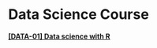  <h1 color="red">Data Science Course</h1>

[**[DATA-01] Data science with R**](https://cinndata.github.io)


